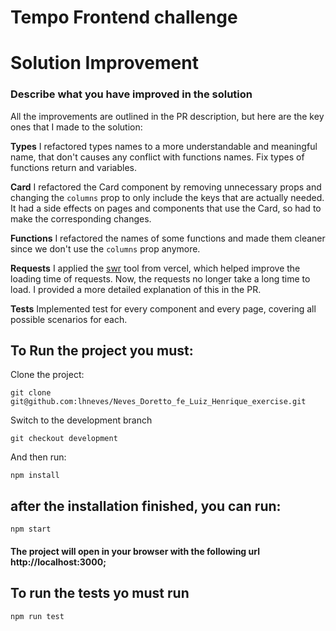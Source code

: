 # Tempo Frontend challenge

# Solution Improvement

### Describe what you have improved in the solution

All the improvements are outlined in the PR description, but here are the key ones that I made to the solution:

**Types**
I refactored types names to a more understandable and meaningful name, that don't causes any conflict with functions names.
Fix types of functions return and variables.

**Card**
I refactored the Card component by removing unnecessary props and changing the `columns` prop to only include the keys that are actually needed.
It had a side effects on pages and components that use the Card, so had to make the corresponding changes.

**Functions**
I refactored the names of some functions and made them cleaner since we don't use the `columns` prop anymore.

**Requests**
I applied the [swr](https://swr.vercel.app/) tool from vercel, which helped improve the loading time of requests. Now, the requests no longer take a long time to load. I provided a more detailed explanation of this in the PR.

**Tests**
Implemented test for every component and every page, covering all possible scenarios for each.

## To Run the project you must:

Clone the project: 

```
git clone git@github.com:lhneves/Neves_Doretto_fe_Luiz_Henrique_exercise.git
```

Switch to the development branch 
```
git checkout development
```

And then run:

```
npm install
```

## after the installation finished, you can run:

```
npm start
```

#### The project will open in your browser with the following url http://localhost:3000;

## To run the tests yo must run

```
npm run test
```
